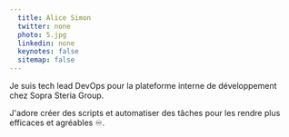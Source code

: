 ```yaml
---
  title: Alice Simon
  twitter: none
  photo: 5.jpg
  linkedin: none
  keynotes: false
  sitemap: false
---
```

Je suis tech lead DevOps pour la plateforme interne de développement chez Sopra Steria Group. 

J'adore créer des scripts et automatiser des tâches pour les rendre plus efficaces et agréables ♾.